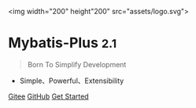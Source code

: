 <img width="200" height"200" src="assets/logo.svg">

# Mybatis-Plus <small>2.1</small>

> Born To Simplify Development

- Simple、Powerful、Extensibility

[Gitee](https://git.oschina.net/baomidou/mybatis-plus)
[GitHub](https://github.com/baomidou/mybatis-plus)
[Get Started](#简介)
